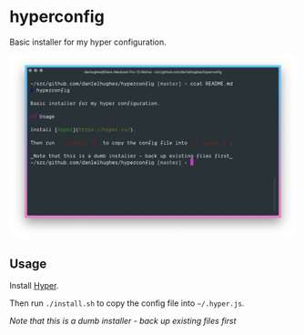# hyperconfig

Basic installer for my hyper configuration.

![Screenshot](media/screenshot.png)

## Usage

Install [Hyper](https://hyper.is/).

Then run `./install.sh` to copy the config file into `~/.hyper.js`.

_Note that this is a dumb installer - back up existing files first_

